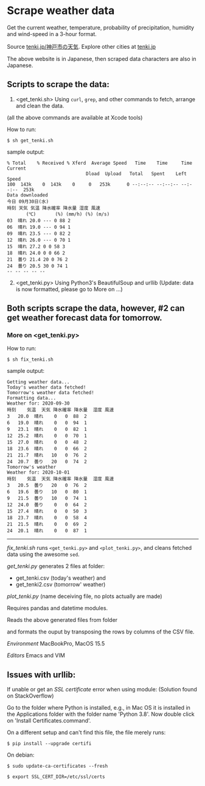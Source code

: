 # Scrape weather data

Get the current weather, temperature, probability of precipitation, humidity and wind-speed in a 3-hour format.

Source [tenki.jp/神戸市の天気](https://tenki.jp/forecast/6/31/6310/28100/3hours.html). Explore other cities at [tenki.jp](https://tenki.jp)

The above website is in Japanese, then scraped data characters are also in Japanese.

## Scripts to scrape the data:

1. <get_tenki.sh> Using `curl`, `grep`, and other commands to fetch, arrange and clean the data.

  (all the above commands are available at Xcode tools)
  
  How to run:
  
    $ sh get_tenki.sh
  
  sample output:
  
    % Total    % Received % Xferd  Average Speed   Time    Time     Time  Current
                                 Dload  Upload   Total   Spent    Left  Speed
    100  143k    0  143k    0     0   253k      0 --:--:-- --:--:-- --:--:--  253k
    Data downloaded
    今日 09月30日(水)
    時刻 天気 気温 降水確率 降水量 湿度 風速
	       (℃)       (%) (mm/h) (%) (m/s)
    03  晴れ 20.0 --- 0 88 2
    06  晴れ 19.0 --- 0 94 1
    09  晴れ 23.5 --- 0 82 2
    12  晴れ 26.0 --- 0 70 1
    15  晴れ 27.2 0 0 58 3
    18  晴れ 24.0 0 0 66 2
    21  曇り 21.4 20 0 76 2
    24  曇り 20.5 30 0 74 1
    -- -- -- -- --
  
2. <get_tenki.py> Using Python3's BeautifulSoup and urllib 
(Update: data is now formatted, please go to More on ...)


## Both scripts scrape the data, however, #2 can get weather forecast data for tomorrow.

### More on <get_tenki.py>

How to run:

    $ sh fix_tenki.sh

sample output:

    Getting weather data...
    Today's weather data fetched!
    Tomorrow's weather data fetched!
    Formatting data...
    Weather for: 2020-09-30
    時刻    気温  天気 降水確率 降水量  湿度 風速
    3   20.0  晴れ    0   0  88  2
    6   19.0  晴れ    0   0  94  1
    9   23.1  晴れ    0   0  82  1
    12  25.2  晴れ    0   0  70  1
    15  27.0  晴れ    0   0  48  2
    18  23.6  晴れ    0   0  66  2
    21  21.7  晴れ   10   0  76  2
    24  20.7  曇り   20   0  74  2
    Tomorrow's weather
    Weather for: 2020-10-01
    時刻    気温  天気 降水確率 降水量  湿度 風速
    3   20.5  曇り   20   0  76  2
    6   19.6  曇り   10   0  80  1
    9   21.5  曇り   10   0  74  1
    12  24.0  曇り    0   0  64  2
    15  27.4  晴れ    0   0  50  3
    18  23.7  晴れ    0   0  58  4
    21  21.5  晴れ    0   0  69  2
    24  20.1  晴れ    0   0  87  1

---

*fix_tenki.sh* runs `<get_tenki.py>` and `<plot_tenki.py>`, and cleans fetched data using the awesome `sed`.

*get_tenki.py* generates 2 files at <data> folder: 

- get_tenki.csv (today's weather) and 
- get_tenki2.csv (tomorrow' weather)

*plot_tenki.py* (name deceiving file, no plots actually are made)

Requires pandas and datetime modules.

Reads the above generated files from <data> folder

and formats the ouput by transposing the rows by columns of the CSV file.

*Environment* MacBookPro, MacOS 15.5

*Editors* Emacs and VIM

## Issues with urllib:

If unable or get an *SSL certificate* error when using <urllib> module:
(Solution found on StackOverflow)

Go to the folder where Python is installed, e.g., in Mac OS it is installed in the Applications folder with the folder name 'Python 3.8'. Now double click on 'Install Certificates.command'. 
  
On a different setup and can't find this file, the file merely runs:

    $ pip install --upgrade certifi

On debian:

    $ sudo update-ca-certificates --fresh

    $ export SSL_CERT_DIR=/etc/ssl/certs
